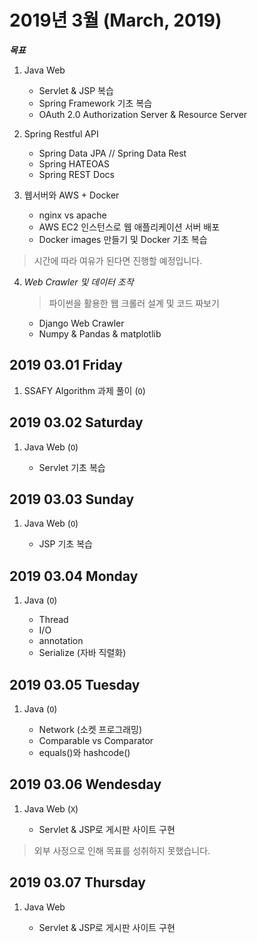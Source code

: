 # 2019년 3월 (March, 2019)

***목표***

1. Java Web

    - Servlet & JSP 복습
    - Spring Framework 기초 복습
    - OAuth 2.0 Authorization Server & Resource Server

2. Spring Restful API

    - Spring Data JPA // Spring Data Rest
    - Spring HATEOAS
    - Spring REST Docs    
    
3. 웹서버와 AWS + Docker

    - nginx vs apache
    - AWS EC2 인스턴스로 웹 애플리케이션 서버 배포
    - Docker images 만들기 및 Docker 기초 복습

> 시간에 따라 여유가 된다면 진행할 예정입니다.

4. *Web Crawler 및 데이터 조작*

    > 파이썬을 활용한 웹 크롤러 설계 및 코드 짜보기
    
    - Django Web Crawler
    - Numpy & Pandas & matplotlib
    
## 2019 03.01 Friday

1. SSAFY Algorithm 과제 풀이 (`O`)

## 2019 03.02 Saturday

1. Java Web (`O`)

    - Servlet 기초 복습
    
## 2019 03.03 Sunday

1. Java Web (`O`)
   
    - JSP 기초 복습
    
## 2019 03.04 Monday

1. Java (`O`)

    - Thread
    - I/O
    - annotation
    - Serialize (자바 직렬화)
    
## 2019 03.05 Tuesday

1. Java (`O`)

    - Network (소켓 프로그래밍)
    - Comparable vs Comparator
    - equals()와 hashcode()
    
## 2019 03.06 Wendesday 

1. Java Web (`X`)

    - Servlet & JSP로 게시판 사이트 구현

> 외부 사정으로 인해 목표를 성취하지 못했습니다.

## 2019 03.07 Thursday

1. Java Web

    - Servlet & JSP로 게시판 사이트 구현
